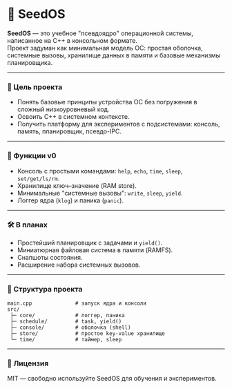 # 🌱 SeedOS

**SeedOS** — это учебное "псевдоядро" операционной системы, написанное на C++ в консольном формате.  
Проект задуман как минимальная модель ОС: простая оболочка, системные вызовы, хранилище данных в памяти и базовые механизмы планировщика.  

---

### 🎯 Цель проекта
- Понять базовые принципы устройства ОС без погружения в сложный низкоуровневый код.
- Освоить C++ в системном контексте.
- Получить платформу для экспериментов с подсистемами: консоль, память, планировщик, псевдо-IPC.

---

### 🚀 Функции v0
- Консоль с простыми командами: `help`, `echo`, `time`, `sleep`, `set/get/ls/rm`.  
- Хранилище ключ–значение (RAM store).  
- Минимальные "системные вызовы": `write`, `sleep`, `yield`.  
- Логгер ядра (`klog`) и паника (`panic`).  

---

### 🛠️ В планах
- Простейший планировщик с задачами и `yield()`.
- Миниатюрная файловая система в памяти (RAMFS).
- Снапшоты состояния.  
- Расширение набора системных вызовов.

---

### 📂 Структура проекта
```text
main.cpp              # запуск ядра и консоли
src/
 ├─ core/             # логгер, паника
 ├─ schedule/         # task, yield()
 ├─ console/          # оболочка (shell)
 ├─ store/            # простое key-value хранилище
 └─ time/             # таймер, sleep
```

---

### 📜 Лицензия
MIT — свободно используйте SeedOS для обучения и экспериментов.
